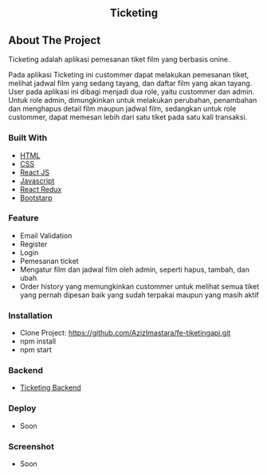 <div align="center">
  </a>
  <h2 align="center">Ticketing</h2>
</div>

## About The Project

Ticketing adalah aplikasi pemesanan tiket film yang berbasis onine. 

Pada aplikasi Ticketing ini custommer dapat melakukan pemesanan tiket, melihat jadwal film yang sedang tayang, dan daftar film yang akan tayang. User pada aplikasi ini dibagi menjadi dua role, yaitu custommer dan admin. Untuk role admin, dimungkinkan untuk melakukan perubahan, penambahan dan menghapus detail film maupun jadwal film, sedangkan untuk role custommer, dapat memesan lebih dari satu tiket pada satu kali transaksi.

### Built With

- [HTML](https://developer.mozilla.org/en-US/docs/Web/HTML?retiredLocale=id)
- [CSS](https://developer.mozilla.org/id/docs/Web/CSS)
- [React JS](https://reactjs.org/)
- [Javascript](https://www.javascript.com/)
- [React Redux](https://react-redux.js.org/introduction/getting-started)
- [Bootstarp](https://getbootstrap.com/)

### Feature

- Email Validation
- Register
- Login
- Pemesanan ticket
- Mengatur film dan jadwal film oleh admin, seperti hapus, tambah, dan ubah
- Order history yang memungkinkan custommer untuk melihat semua tiket yang pernah dipesan baik yang sudah terpakai maupun yang masih aktif

### Installation

- Clone Project: https://github.com/AzizImastara/fe-tiketingapi.git
- npm install
- npm start

### Backend

- [Ticketing Backend](https://github.com/AzizImastara/TicketingAPI)

### Deploy

- Soon

### Screenshot

- Soon

